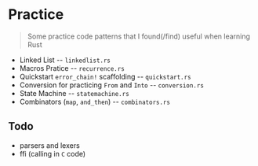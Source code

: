 # Practice
> Some practice code patterns that I found(/find) useful when learning Rust

* Linked List -- `linkedlist.rs`
* Macros Pratice -- `recurrence.rs`
* Quickstart `error_chain!` scaffolding -- `quickstart.rs`
* Conversion for practicing `From` and `Into` -- `conversion.rs`
* State Machine -- `statemachine.rs`
* Combinators (`map`, `and_then`) -- `combinators.rs`

## Todo
* parsers and lexers
* ffi (calling in `C` code)
